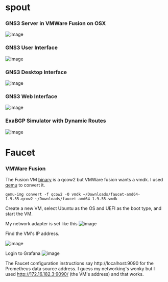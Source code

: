 # spout

### GNS3 Server in VMWare Fusion on OSX
![image](https://user-images.githubusercontent.com/306971/136234919-9cee597a-06d7-41d4-9e69-9143fe54431f.png)

### GNS3 User Interface
![image](https://user-images.githubusercontent.com/306971/136235044-3313a515-9e1e-440a-a6a8-ac961943bcf5.png)

### GNS3 Desktop Interface
![image](https://user-images.githubusercontent.com/306971/136235190-680af203-9beb-4469-85cb-b9f122435cf7.png)

### GNS3 Web Interface
![image](https://user-images.githubusercontent.com/306971/136235895-0def3be8-6320-453e-90bb-3c2a755ac366.png)

### ExaBGP Simulator with Dynamic Routes 
![image](https://user-images.githubusercontent.com/306971/136235512-f3c4e14d-839f-4ad5-8bad-e0263577ac7c.png)

# Faucet

### VMWare Fusion

The Fusion VM [binary](https://github.com/faucetsdn/faucet/releases) is a qcow2 but VMWare fusion wants a vmdk. I used [qemu](https://www.virtualdennis.com/how-to-convert-qcow2-to-vmdk-for-vmware-using-macos/) to convert it.
```
qemu-img convert -f qcow2 -O vmdk ~/Downloads/faucet-amd64-1.9.55.qcow2 ~/Downloads/faucet-amd64-1.9.55.vmdk
```
Create a new VM, select Ubuntu as the OS and UEFI as the boot type, and start the VM.

My network adapter is set like this
![image](https://user-images.githubusercontent.com/306971/136431019-06755730-85ff-4c09-829f-dda4e541ff6e.png)

Find the VM's IP address.

![image](https://user-images.githubusercontent.com/306971/136431587-14e81d71-49ef-4ea7-a203-572240dfc3ad.png)

Login to Grafana
![image](https://user-images.githubusercontent.com/306971/136431438-12cc57b9-cb78-4d45-b6e9-3e6fdef1f1dd.png)

The Faucet configuration instructions say http://localhost:9090 for the Prometheus data source address. I guess my networking's wonky but I used http://172.16.182.3:9090/ (the VM's address) and that works.


